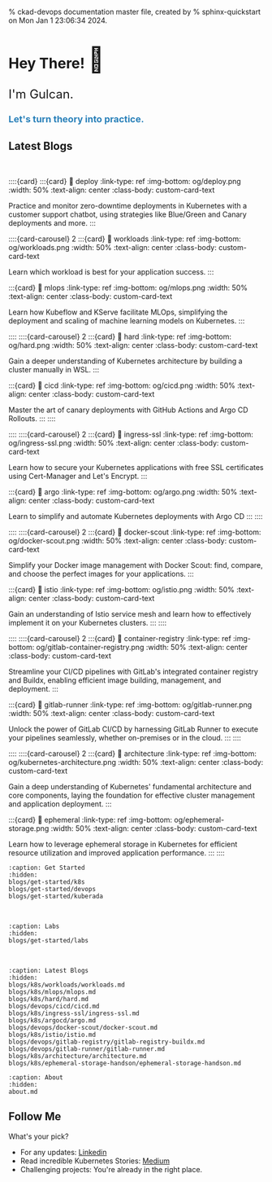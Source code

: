 % ckad-devops documentation master file, created by
% sphinx-quickstart on Mon Jan  1 23:06:34 2024.

# Hey There! <span style="font-size: 48px;">👋 </span>

<p style="font-size: 24px;">I'm Gulcan.</p>
<p style="font-size: 18px; font-weight: bold; color: #2980b9;">Let's turn theory into practice.</p>

<!-- ## K8s Certified: The 15-Day CKAD Sprint

Ace the CKAD exam in 15 days? 

Absolutely. My guide gives you the exact resources and roadmap you need. 

:::{card} 
:link: 15
:link-type: ref
:img-background: ./15-days.png
:class-card: sd-text-black
:width: 100%
:text-align: center

::: -->

<!-- :::{card} 
:link-type: ref
:img-top: og/architecture.png
:shadow: lg
:margin: 5
:width: 75%
:text-align: center
{ref}`architecture`
+++
:::

:::{card} 
:link-type: ref
:img-top: og/architecture.png
:shadow: lg
:margin: 5
:width: 75%
:text-align: center
{ref}`architecture`
+++
::: -->


<!-- <img src="https://api.thegreenwebfoundation.org/greencheckimage/kuberada.devtechops.dev?nocache=true" alt="This website is hosted Green - checked by thegreenwebfoundation.org"> -->



## Latest Blogs

</br>

::::{card} 
:::{card}
:link: deploy
:link-type: ref
:img-bottom: og/deploy.png
:width: 50%
:text-align: center
:class-body: custom-card-text


Practice and monitor zero-downtime deployments in Kubernetes with a customer support chatbot, using strategies like Blue/Green and Canary deployments and more.
:::

::::{card-carousel} 2
:::{card}
:link: workloads
:link-type: ref
:img-bottom: og/workloads.png
:width: 50%
:text-align: center
:class-body: custom-card-text


Learn which workload is best for your application success.
:::

:::{card}
:link: mlops
:link-type: ref
:img-bottom: og/mlops.png
:width: 50%
:text-align: center
:class-body: custom-card-text


Learn how Kubeflow and KServe facilitate MLOps, simplifying the deployment and scaling of machine learning models on Kubernetes.
:::

::::
::::{card-carousel} 2
:::{card}
:link: hard
:link-type: ref
:img-bottom: og/hard.png
:width: 50%
:text-align: center
:class-body: custom-card-text


Gain a deeper understanding of Kubernetes architecture by building a cluster manually in WSL.
:::

:::{card}
:link: cicd
:link-type: ref
:img-bottom: og/cicd.png
:width: 50%
:text-align: center
:class-body: custom-card-text


Master the art of canary deployments with GitHub Actions and Argo CD Rollouts.
:::
::::

::::
::::{card-carousel} 2
:::{card}
:link: ingress-ssl
:link-type: ref
:img-bottom: og/ingress-ssl.png
:width: 50%
:text-align: center
:class-body: custom-card-text


Learn how to secure your Kubernetes applications with free SSL certificates using Cert-Manager and Let's Encrypt.
:::

:::{card}
:link: argo
:link-type: ref
:img-bottom: og/argo.png
:width: 50%
:text-align: center
:class-body: custom-card-text


Learn to simplify and automate Kubernetes deployments with Argo CD
:::
::::

::::
::::{card-carousel} 2
:::{card}
:link: docker-scout
:link-type: ref
:img-bottom: og/docker-scout.png
:width: 50%
:text-align: center
:class-body: custom-card-text


Simplify your Docker image management with Docker Scout: find, compare, and choose the perfect images for your applications.
:::

:::{card}
:link: istio
:link-type: ref
:img-bottom: og/istio.png
:width: 50%
:text-align: center
:class-body: custom-card-text


Gain an understanding of Istio service mesh and learn how to effectively implement it on your Kubernetes clusters.
:::
::::


::::
::::{card-carousel} 2
:::{card}
:link: container-registry
:link-type: ref
:img-bottom: og/gitlab-container-registry.png
:width: 50%
:text-align: center
:class-body: custom-card-text


Streamline your CI/CD pipelines with GitLab's integrated container registry and Buildx, enabling efficient image building, management, and deployment.
:::

:::{card}
:link: gitlab-runner
:link-type: ref
:img-bottom: og/gitlab-runner.png
:width: 50%
:text-align: center
:class-body: custom-card-text


Unlock the power of GitLab CI/CD by harnessing GitLab Runner to execute your pipelines seamlessly, whether on-premises or in the cloud.
:::
::::

::::
::::{card-carousel} 2
:::{card}
:link: architecture
:link-type: ref
:img-bottom: og/kubernetes-architecture.png
:width: 50%
:text-align: center
:class-body: custom-card-text


Gain a deep understanding of Kubernetes' fundamental architecture and core components, laying the foundation for effective cluster management and application deployment.
:::

:::{card}
:link: ephemeral
:link-type: ref
:img-bottom: og/ephemeral-storage.png
:width: 50%
:text-align: center
:class-body: custom-card-text


Learn how to leverage ephemeral storage in Kubernetes for efficient resource utilization and improved application performance.
:::
::::




```{toctree}
:caption: Get Started
:hidden:
blogs/get-started/k8s
blogs/get-started/devops
blogs/get-started/kuberada

```

<!-- ```{toctree}
:caption: Blogs by Domains
:hidden:
blogs/ckad/ckad-collection
blogs/devops/devops-collection
``` -->

</br>

```{toctree}
:caption: Labs
:hidden:
blogs/get-started/labs
```

</br>


```{toctree}
:caption: Latest Blogs
:hidden:
blogs/k8s/workloads/workloads.md
blogs/k8s/mlops/mlops.md
blogs/k8s/hard/hard.md
blogs/devops/cicd/cicd.md
blogs/k8s/ingress-ssl/ingress-ssl.md
blogs/k8s/argocd/argo.md
blogs/devops/docker-scout/docker-scout.md
blogs/k8s/istio/istio.md
blogs/devops/gitlab-registry/gitlab-registry-buildx.md
blogs/devops/gitlab-runner/gitlab-runner.md
blogs/k8s/architecture/architecture.md
blogs/k8s/ephemeral-storage-handson/ephemeral-storage-handson.md
```

<!-- </br>

```{toctree}
:hidden:
blogs/authors/gulcan.md
``` -->


```{toctree}
:caption: About
:hidden:
about.md

```

## Follow Me

What's your pick?

- For any updates: [Linkedin](https://www.linkedin.com/in/gulcantopcu/)
- Read incredible Kubernetes Stories: [Medium](https://medium.com/@gulcantopcu)
- Challenging projects: You're already in the right place.
